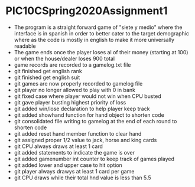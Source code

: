 # PIC10CSpring2020Assignment1
- The program is a straight forward game of "siete y medio" where the interface is in spanish in order to better cater to the target demographic where as the code is mostly in english to make it more universally readable
- The game ends once the player loses al of their money (starting at 100) or when the house/dealer loses 900 total
- game records are recorded to a gamelog.txt file
 - git finished get english rank
 - git finished get english suit
- git games are now properly recorded to gamelog file
- git player no longer allowed to play with 0 in bank
- git fixed case where player would not win when CPU busted
- git gave player busting highest priority of loss
- git added win/lose declaration to help player keep track
- git added showhand function for hand object to shorten code
- git consolidated file writing to gamelog at the end of each round to shorten code
- git added reset hand member function to clear hand
- git assigned proper 1/2 value to jack, horse and king cards
- git CPU always draws at least 1 card
- git added statements to indicate the game is over
- git added gamenumber int counter to keep track of games played
- git added lower and upper case to hit option
- git player always drawys at least 1 card per game
- git CPU draws while their total hnd value is less than 5.5

